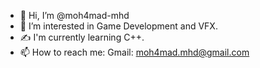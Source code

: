 - 👋 Hi, I’m @moh4mad-mhd
- 👀 I’m interested in Game Development and VFX.
- ✍️ I'm currently learning C++.
- 📫 How to reach me: Gmail: moh4mad.mhd@gmail.com

<!---
moh4mad-mhd/moh4mad-mhd is a ✨ special ✨ repository because its `README.md` (this file) appears on your GitHub profile.
You can click the Preview link to take a look at your changes.
--->
